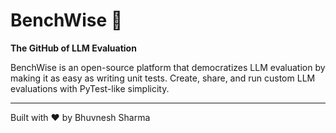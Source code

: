 # BenchWise 🎯

**The GitHub of LLM Evaluation**

BenchWise is an open-source platform that democratizes LLM evaluation by making it as easy as writing unit tests. Create, share, and run custom LLM evaluations with PyTest-like simplicity.

---

Built with ❤️ by Bhuvnesh Sharma

